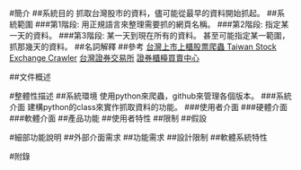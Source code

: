 #簡介
##系統目的
抓取台灣股市的資料，儘可能從最早的資料開始抓起。
##系統範圍
###第1階段:
用正規語言來整理需要抓的網頁名稱。
###第2階段:
指定某一天的資料。
###第3階段:
某一天到現在所有的資料。
甚至可能指定某一範圍，抓那幾天的資料。
##名詞解釋
##參考
[台灣上市上櫃股票爬蟲 Taiwan Stock Exchange Crawler](https://github.com/Asoul/tsec)
[台灣證券交易所](http://www.twse.com.tw/)
[證券櫃檯買賣中心](http://www.tpex.org.tw/)

##文件概述

#整體性描述
##系統環境
使用python來爬蟲，github來管理各個版本。
###系統介面
建構python的class來實作抓取資料的功能。
###使用者介面
###硬體介面
###軟體介面
##產品功能
##使用者特性
##限制
##假設

#細部功能說明
##外部介面需求
##功能需求
##設計限制
##軟體系統特性

#附錄
